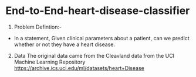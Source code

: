 # End-to-End-heart-disease-classifier
1. Problem Defintion:-
* In a statement, Given clinical parameters about a patient, can we predict whether or not they have a heart disease.

2. Data
The original data came from the Cleavland data from the UCI Machine Learning Repository https://archive.ics.uci.edu/ml/datasets/heart+Disease
